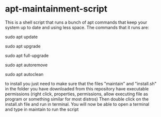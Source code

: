 # apt-maintainment-script
This is a shell script that runs a bunch of apt commands that keep your system up to date and using less space.
The commands that it runs are:

sudo apt update

sudo apt upgrade

sudo apt full-upgrade

sudo apt autoremove

sudo apt autoclean

to install you just need to make sure that the files "maintain" and "install.sh" in the folder you have downloaded from this repository have executable permissions (right click, properties, permissions, allow executing file as program or something similar for most distros) Then double click on the install.sh file and run in terminal. You will now be able to open a terminal and type in maintain to run the script
